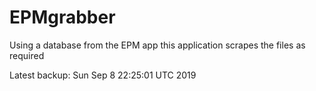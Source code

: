 # EPMgrabber
Using a database from the EPM app this application scrapes the files as required


Latest backup: Sun Sep 8 22:25:01 UTC 2019
